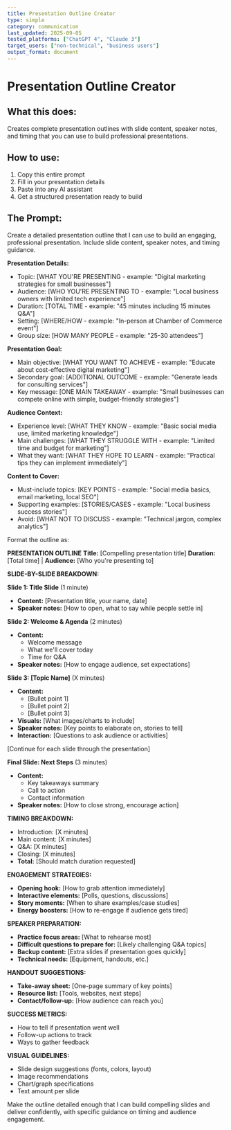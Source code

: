 ```yaml
---
title: Presentation Outline Creator
type: simple
category: communication
last_updated: 2025-09-05
tested_platforms: ["ChatGPT 4", "Claude 3"]
target_users: ["non-technical", "business users"]
output_format: document
---
```


# Presentation Outline Creator

## What this does:

Creates complete presentation outlines with slide content, speaker notes, and timing that you can use to build professional presentations.

## How to use:

1. Copy this entire prompt
2. Fill in your presentation details
3. Paste into any AI assistant
4. Get a structured presentation ready to build

## The Prompt:

Create a detailed presentation outline that I can use to build an engaging, professional presentation. Include slide content, speaker notes, and timing guidance.

**Presentation Details:**

- Topic: [WHAT YOU'RE PRESENTING - example: "Digital marketing strategies for small businesses"]
- Audience: [WHO YOU'RE PRESENTING TO - example: "Local business owners with limited tech experience"]
- Duration: [TOTAL TIME - example: "45 minutes including 15 minutes Q&A"]
- Setting: [WHERE/HOW - example: "In-person at Chamber of Commerce event"]
- Group size: [HOW MANY PEOPLE - example: "25-30 attendees"]

**Presentation Goal:**

- Main objective: [WHAT YOU WANT TO ACHIEVE - example: "Educate about cost-effective digital marketing"]
- Secondary goal: [ADDITIONAL OUTCOME - example: "Generate leads for consulting services"]
- Key message: [ONE MAIN TAKEAWAY - example: "Small businesses can compete online with simple, budget-friendly strategies"]

**Audience Context:**

- Experience level: [WHAT THEY KNOW - example: "Basic social media use, limited marketing knowledge"]
- Main challenges: [WHAT THEY STRUGGLE WITH - example: "Limited time and budget for marketing"]
- What they want: [WHAT THEY HOPE TO LEARN - example: "Practical tips they can implement immediately"]

**Content to Cover:**

- Must-include topics: [KEY POINTS - example: "Social media basics, email marketing, local SEO"]
- Supporting examples: [STORIES/CASES - example: "Local business success stories"]
- Avoid: [WHAT NOT TO DISCUSS - example: "Technical jargon, complex analytics"]

Format the outline as:

**PRESENTATION OUTLINE**
**Title:** [Compelling presentation title]
**Duration:** [Total time] | **Audience:** [Who you're presenting to]

**SLIDE-BY-SLIDE BREAKDOWN:**

**Slide 1: Title Slide** (1 minute)

- **Content:** [Presentation title, your name, date]
- **Speaker notes:** [How to open, what to say while people settle in]

**Slide 2: Welcome & Agenda** (2 minutes)

- **Content:**
  - Welcome message
  - What we'll cover today
  - Time for Q&A
- **Speaker notes:** [How to engage audience, set expectations]

**Slide 3: [Topic Name]** (X minutes)

- **Content:**
  - [Bullet point 1]
  - [Bullet point 2]
  - [Bullet point 3]
- **Visuals:** [What images/charts to include]
- **Speaker notes:** [Key points to elaborate on, stories to tell]
- **Interaction:** [Questions to ask audience or activities]

[Continue for each slide through the presentation]

**Final Slide: Next Steps** (3 minutes)

- **Content:**
  - Key takeaways summary
  - Call to action
  - Contact information
- **Speaker notes:** [How to close strong, encourage action]

**TIMING BREAKDOWN:**

- Introduction: [X minutes]
- Main content: [X minutes]
- Q&A: [X minutes]
- Closing: [X minutes]
- **Total:** [Should match duration requested]

**ENGAGEMENT STRATEGIES:**

- **Opening hook:** [How to grab attention immediately]
- **Interactive elements:** [Polls, questions, discussions]
- **Story moments:** [When to share examples/case studies]
- **Energy boosters:** [How to re-engage if audience gets tired]

**SPEAKER PREPARATION:**

- **Practice focus areas:** [What to rehearse most]
- **Difficult questions to prepare for:** [Likely challenging Q&A topics]
- **Backup content:** [Extra slides if presentation goes quickly]
- **Technical needs:** [Equipment, handouts, etc.]

**HANDOUT SUGGESTIONS:**

- **Take-away sheet:** [One-page summary of key points]
- **Resource list:** [Tools, websites, next steps]
- **Contact/follow-up:** [How audience can reach you]

**SUCCESS METRICS:**

- How to tell if presentation went well
- Follow-up actions to track
- Ways to gather feedback

**VISUAL GUIDELINES:**

- Slide design suggestions (fonts, colors, layout)
- Image recommendations
- Chart/graph specifications
- Text amount per slide

Make the outline detailed enough that I can build compelling slides and deliver confidently, with specific guidance on timing and audience engagement.
